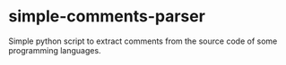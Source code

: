 # simple-comments-parser
Simple python script to extract comments from the source code of some programming languages.
